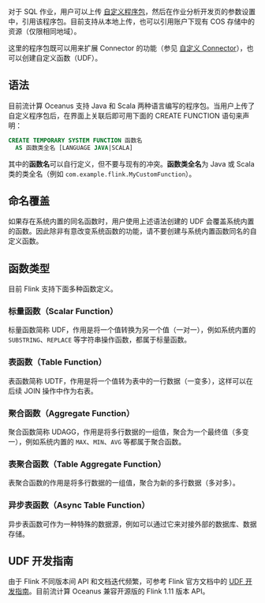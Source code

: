 对于 SQL 作业，用户可以上传 [自定义程序包](https://console.cloud.tencent.com/oceanus/resource)，然后在作业分析开发页的参数设置中，引用该程序包。目前支持从本地上传，也可以引用账户下现有 COS 存储中的资源（仅限相同地域）。

这里的程序包既可以用来扩展 Connector 的功能（参见 [自定义 Connector]()），也可以创建自定义函数（UDF）。

## 语法
目前流计算 Oceanus 支持 Java 和 Scala 两种语言编写的程序包。当用户上传了自定义程序包后，在界面上关联后即可用下面的 CREATE FUNCTION 语句来声明：
```sql
CREATE TEMPORARY SYSTEM FUNCTION 函数名
  AS 函数类全名 [LANGUAGE JAVA|SCALA]
```
其中的**函数名**可以自行定义，但不要与现有的冲突。**函数类全名**为 Java 或 Scala 类的类全名（例如 `com.example.flink.MyCustomFunction`）。

## 命名覆盖
如果存在系统内置的同名函数时，用户使用上述语法创建的 UDF 会覆盖系统内置的函数。因此除非有意改变系统函数的功能，请不要创建与系统内置函数同名的自定义函数。

## 函数类型
目前 Flink 支持下面多种函数定义。

### 标量函数（Scalar Function）
标量函数简称 UDF，作用是将一个值转换为另一个值（一对一），例如系统内置的 `SUBSTRING`、`REPLACE` 等字符串操作函数，都属于标量函数。

### 表函数（Table Function）
表函数简称 UDTF，作用是将一个值转为表中的一行数据（一变多），这样可以在后续 JOIN 操作中作为右表。

### 聚合函数（Aggregate Function）
聚合函数简称 UDAGG，作用是将多行数据的一组值，聚合为一个最终值（多变一），例如系统内置的 `MAX`、`MIN`、`AVG` 等都属于聚合函数。

### 表聚合函数（Table Aggregate Function）
表聚合函数的作用是将多行数据的一组值，聚合为新的多行数据（多对多）。

### 异步表函数（Async Table Function）
异步表函数可作为一种特殊的数据源，例如可以通过它来对接外部的数据库、数据存储。

## UDF 开发指南
由于 Flink 不同版本间 API 和文档迭代频繁，可参考 Flink 官方文档中的 [UDF 开发指南](https://ci.apache.org/projects/flink/flink-docs-release-1.11/zh/dev/table/functions/udfs.html#%E5%BC%80%E5%8F%91%E6%8C%87%E5%8D%97)。目前流计算 Oceanus 兼容开源版的 Flink 1.11 版本 API。
